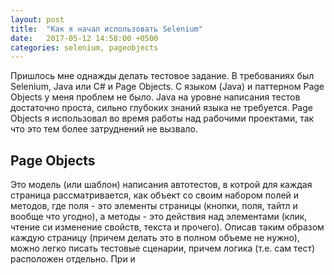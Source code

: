 ```yaml
---
layout: post
title:  "Как я начал использовать Selenium"
date:   2017-05-12 14:58:00 +0500
categories: selenium, pageobjects
---
```


Пришлось мне однажды делать тестовое задание. В требованиях был Selenium, Java или C# и Page Objects.
С языком (Java) и паттерном Page Objects у меня проблем не было. 
Java на уровне написания тестов достаточно проста, сильно глубоких знаний языка не требуется. Page Objects я использовал во время работы над рабочими проектами, так что это тем более затруднений не вызвало.

## Page Objects
Это модель (или шаблон) написания автотестов, в котрой для каждая страница рассматривается, как объект со своим набором полей и методов, где поля - это элементы страницы (кнопки, поля, тайтл и вообще что угодно), а методы - это действия над элементами (клик, чтение си изменение свойств, текста  и прочего). Описав таким образом каждую страницу (причем делать это в полном объеме не нужно), можно легко писать тестовые сценарии, причем логика (т.е. сам тест) расположен отдельно. При и
